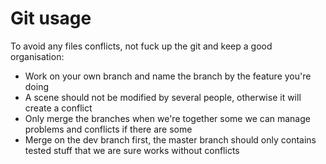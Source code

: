 # Git usage
To avoid any files conflicts, not fuck up the git and keep a good organisation:
- Work on your own branch and name the branch by the feature you're doing
- A scene should not be modified by several people, otherwise it will create a conflict
- Only merge the branches when we're together some we can manage problems and conflicts if there are some
- Merge on the dev branch first, the master branch should only contains tested stuff that we are sure works without conflicts
